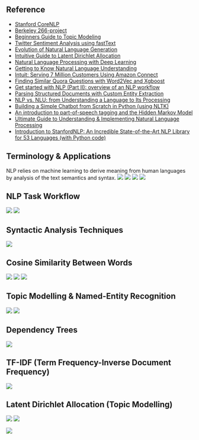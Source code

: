 ## Reference
* [Stanford CoreNLP](https://stanfordnlp.github.io/CoreNLP/index.html)
* [Berkeley 266-project](https://github.com/bwputman/266-project)
* [Beginners Guide to Topic Modeling](https://www.analyticsvidhya.com/blog/2016/08/beginners-guide-to-topic-modeling-in-python/)
* [Twitter Sentiment Analysis using fastText](https://towardsdatascience.com/twitter-sentiment-analysis-using-fasttext-9ccd04465597)
* [Evolution of Natural Language Generation](https://medium.com/sfu-big-data/evolution-of-natural-language-generation-c5d7295d6517)
* [Intuitive Guide to Latent Dirichlet Allocation](https://towardsdatascience.com/light-on-math-machine-learning-intuitive-guide-to-latent-dirichlet-allocation-437c81220158)
* [Natural Language Processing with Deep Learning](https://www.youtube.com/watch?list=PL3FW7Lu3i5Jsnh1rnUwq_TcylNr7EkRe6&v=OQQ-W_63UgQ)
* [Getting to Know Natural Language Understanding](https://medium.com/@ODSC/getting-to-know-natural-language-understanding-f18a0dc5c97d)
* [Intuit: Serving 7 Million Customers Using Amazon Connect](https://youtu.be/6LcSv9XocTY)
* [Finding Similar Quora Questions with Word2Vec and Xgboost](https://towardsdatascience.com/finding-similar-quora-questions-with-word2vec-and-xgboost-1a19ad272c0d)
* [Get started with NLP (Part II): overview of an NLP workflow](https://medium.com/@gon.esbuyo/get-started-with-nlp-part-ii-overview-of-an-nlp-workflow-7ba1f5948b24)
* [Parsing Structured Documents with Custom Entity Extraction](https://towardsdatascience.com/custom-entity-extraction-e966e00f6f47)
* [NLP vs. NLU: from Understanding a Language to Its Processing](https://medium.com/sciforce/nlp-vs-nlu-from-understanding-a-language-to-its-processing-1bf1f62453c1)
* [Building a Simple Chatbot from Scratch in Python (using NLTK)](https://medium.com/analytics-vidhya/building-a-simple-chatbot-in-python-using-nltk-7c8c8215ac6e)
* [An introduction to part-of-speech tagging and the Hidden Markov Model](https://medium.freecodecamp.org/an-introduction-to-part-of-speech-tagging-and-the-hidden-markov-model-953d45338f24)
* [Ultimate Guide to Understanding & Implementing Natural Language Processing](https://www.analyticsvidhya.com/blog/2017/01/ultimate-guide-to-understand-implement-natural-language-processing-codes-in-python/)
* [Introduction to StanfordNLP: An Incredible State-of-the-Art NLP Library for 53 Languages (with Python code)](https://www.analyticsvidhya.com/blog/2019/02/stanfordnlp-nlp-library-python/)

## Terminology & Applications

NLP relies on machine learning to derive meaning from human languages by analysis of the text semantics and syntax.
![](https://github.com/geoffreylink/Projects/blob/master/03%20Language%20Processing/images/NLPvsNLUvsASR.png)
![](https://github.com/geoffreylink/Projects/blob/master/03%20Language%20Processing/images/NLUTasks.png)
![](https://github.com/geoffreylink/Projects/blob/master/03%20Language%20Processing/images/BotEvolution.png)
![](https://github.com/geoffreylink/Projects/blob/master/03%20Language%20Processing/images/AnatomyOfaChatbot.png)

## NLP Task Workflow
![](https://github.com/geoffreylink/Projects/blob/master/03%20Language%20Processing/images/NLPTaskWorkflow.png)
![](https://github.com/geoffreylink/Projects/blob/master/03%20Language%20Processing/images/TextCleaningPipeline.png)

## Syntactic Analysis Techniques
![](https://github.com/geoffreylink/Projects/blob/master/03%20Language%20Processing/images/SyntacticAnalysisTechniques.png)

## Cosine Similarity Between Words
![](https://github.com/geoffreylink/Projects/blob/master/03%20Language%20Processing/images/CosineSimilarityBetweenWords.png)
![](https://github.com/geoffreylink/Projects/blob/master/03%20Language%20Processing/images/WordVectors.png)
![](https://github.com/geoffreylink/Projects/blob/master/03%20Language%20Processing/images/VectorSpaceModel.png)

## Topic Modelling & Named-Entity Recognition
![](https://github.com/geoffreylink/Projects/blob/master/03%20Language%20Processing/images/TopicModellingNamedEntityRecognition.png)
![](https://github.com/geoffreylink/Projects/blob/master/03%20Language%20Processing/images/TopicModelling.png)

## Dependency Trees
![](https://github.com/geoffreylink/Projects/blob/master/03%20Language%20Processing/images/GrammerDependencyTrees.png)

## TF-IDF (Term Frequency-Inverse Document Frequency)
![](https://github.com/geoffreylink/Projects/blob/master/03%20Language%20Processing/images/TF-IDF.png)

## Latent Dirichlet Allocation (Topic Modelling)
![](https://github.com/geoffreylink/Projects/blob/master/03%20Language%20Processing/images/LDA_01.png)
![](https://github.com/geoffreylink/Projects/blob/master/03%20Language%20Processing/images/LDA_02.png)

![](https://github.com/geoffreylink/Projects/blob/master/03%20Language%20Processing/images/TopSixPythonNLPLibraries.png)
